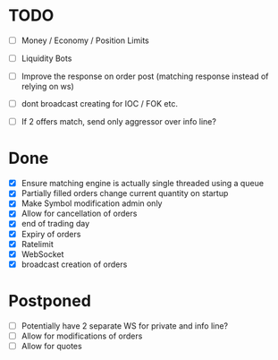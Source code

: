 # TODO
- [ ] Money / Economy / Position Limits
- [ ] Liquidity Bots
- [ ] Improve the response on order post (matching response instead of relying on ws)
- [ ] dont broadcast creating for IOC / FOK etc. 
- [ ] If 2 offers match, send only aggressor over info line?


# Done
- [x] Ensure matching engine is actually single threaded using a queue
- [x] Partially filled orders change current quantity on startup
- [x] Make Symbol modification admin only
- [x] Allow for cancellation of orders
- [x] end of trading day
- [x] Expiry of orders
- [x] Ratelimit
- [x] WebSocket
- [x] broadcast creation of orders

# Postponed
- [ ] Potentially have 2 separate WS for private and info line?
- [ ] Allow for modifications of orders
- [ ] Allow for quotes
